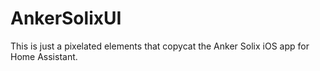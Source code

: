 # AnkerSolixUI
This is just a pixelated elements that copycat the Anker Solix iOS app for Home Assistant.
